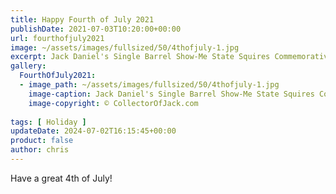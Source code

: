 ```yaml
---
title: Happy Fourth of July 2021
publishDate: 2021-07-03T10:20:00+00:00
url: fourthofjuly2021
image: ~/assets/images/fullsized/50/4thofjuly-1.jpg
excerpt: Jack Daniel's Single Barrel Show-Me State Squires Commemorative Bottle 001 Fourth Of July Decorations
gallery:
  FourthOfJuly2021:
  - image_path: ~/assets/images/fullsized/50/4thofjuly-1.jpg
    image-caption: Jack Daniel's Single Barrel Show-Me State Squires Commemorative Bottle 001 Fourth Of July Decorations
    image-copyright: © CollectorOfJack.com
  
tags: [ Holiday ]
updateDate: 2024-07-02T16:15:45+00:00
product: false
author: chris
---
```

Have a great 4th of July!





